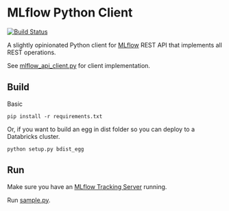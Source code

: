 # MLflow Python Client
[![Build Status](https://jenkins.bd.msk.mts.ru/job/Platform/job/DSX/job/mlflow-client/badge/icon)](https://jenkins.bd.msk.mts.ru/job/Platform/job/DSX/job/mlflow-client)

A slightly opinionated Python client for [MLflow](https://mlflow.org) REST API that implements all REST operations.

See [mlflow_api_client.py](mlflow_client/mlflow_api_client.py) for client implementation.


## Build
Basic
```
pip install -r requirements.txt
```

Or, if you want to build an egg in dist folder  so you can deploy to a Databricks cluster.
```
python setup.py bdist_egg
```

## Run
Make sure you have an [MLflow Tracking Server](https://mlflow.org/docs/latest/tracking.html#running-a-tracking-server) running.

Run [sample.py](mlflow_client/sample/sample.py).
